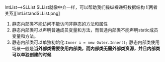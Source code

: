 IntList——>SLList
SLList就像中介一样，可以帮助我们操纵裸递归数据结构
![两者关系][IntListandSLList.png]

1. 静态内部类不能访问不能访问非静态的方法和属性
2. 静态内部类可以声明普通成员变量和方法，而普通内部类不能声明static成员变量和方法。
3. 静态内部类可以单独初始化:`Inner i = new Outer.Inner();`
静态内部类使用场景一般是**当外部类需要使用内部类，而内部类无需外部类资源，并且内部类可以单独创建的时候**
